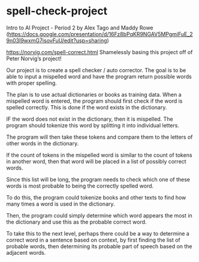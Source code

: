 # spell-check-project
Intro to AI Project - Period 2 by Alex Tago and Maddy Rowe
(https://docs.google.com/presentation/d/16Fz8bPqKR9NGAV5MPgmiFuE_29n03I9wxmG7isovFuU/edit?usp=sharing)

https://norvig.com/spell-correct.html
Shamelessly basing this project off of Peter Norvig’s project!

Our project is to create a spell checker / auto corrector.
The goal is to be able to input a mispelled word and have the program return possible words with proper spelling.

The plan is to use actual dictionaries or books as training data.
When a mispelled word is entered, the program should first check if the word is spelled correctly. This is done if the word exists in the dictionary.

IF the word does not exist in the dictionary, then it is mispelled. The program should tokenize this word by splitting it into individual letters. 

The program will then take these tokens and compare them to the letters of other words in the dictionary. 

If the count of tokens in the mispelled word is similar to the count of tokens in another word, then that word will be placed in a list of possibly correct words. 

Since this list will be long, the program needs to check which one of these words is most probable to being the correctly spelled word.

To do this, the program could tokenize books and other texts to find how many times a word is used in the dictionary. 

Then, the program could simply determine which word appears the most in the dictionary and use this as the probable correct word.


To take this to the next level, perhaps there could be a way to determine a correct word in a sentence based on context, by first finding the list of probable words, then determining its probable part of speech based on the adjacent words. 
